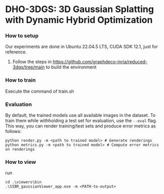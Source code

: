# DHO-3DGS: 3D Gaussian Splatting with Dynamic Hybrid Optimization

### How to setup 

Our experiments are done in Ubuntu 22.04.5 LTS, CUDA SDK 12.1, just for reference.

1. Follow the steps in https://github.com/graphdeco-inria/reduced-3dgs/tree/main to build the environment

### How to train

Execute the command of train.sh

### Evaluation
By default, the trained models use all available images in the dataset. To train them while withholding a test set for evaluation, use the ```--eval``` flag. This way, you can render training/test sets and produce error metrics as follows:

```
python render.py -m <path to trained model> # Generate renderings
python metrics.py -m <path to trained model> # Compute error metrics on renderings
```
### How to view

run

```
cd .\viewers\bin
.\SIBR_gaussianViewer_app.exe -m <PATH-to-output>
```
